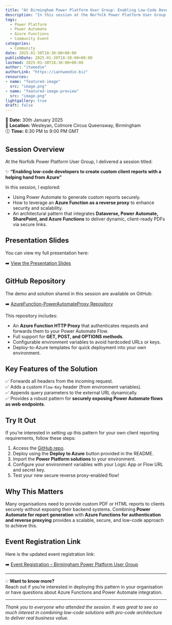 ```yaml
---
title: "At Birmingham Power Platform User Group: Enabling Low-Code Developers to Create Custom Client Reports with a Helping Hand from Azure – Norfolk Power Platform User Group"
description: "In this session at the Norfolk Power Platform User Group, I shared how low-code developers can create secure, custom client reports using Power Automate and Azure. Learn about reverse proxy functions, integrating Azure Functions with Power Automate, and deploying the solution in your own environment."
tags:
  - Power Platform
  - Power Automate
  - Azure Functions
  - Community Event
categories:
  - Community
date: 2025-01-30T18:30:00+00:00
publishDate: 2025-01-30T18:30:00+00:00
lastmod: 2025-01-30T18:30:00+00:00
author: "itweedie"
authorLink: "https://iantweedie.biz"
resources:
- name: "featured-image"
  src: "image.png"
- name: "featured-image-preview"
  src: "image.png"
lightgallery: true
draft: false
---
```


📅 **Date:** 30th January 2025  
📍 **Location:** Wesleyan, Colmore Circus Queensway, Birmingham  
🕕 **Time:** 6:30 PM to 9:00 PM GMT

## Session Overview

At the Norfolk Power Platform User Group, I delivered a session titled:

✨ **“Enabling low-code developers to create custom client reports with a helping hand from Azure”**

In this session, I explored:

- Using Power Automate to generate custom reports securely.  
- How to leverage an **Azure Function as a reverse proxy** to enhance security and scalability.  
- An architectural pattern that integrates **Dataverse, Power Automate, SharePoint, and Azure Functions** to deliver dynamic, client-ready PDFs via secure links.

## Presentation Slides

You can view my full presentation here:

➡️ [View the Presentation Slides](https://itweedie.github.io/flowproxy/250130-bhamug/)

## GitHub Repository

The demo and solution shared in this session are available on GitHub:

➡️ [AzureFunction-PowerAutomateProxy Repository](https://github.com/itweedie/AzureFunction-PowerAutomateProxy)

This repository includes:

- An **Azure Function HTTP Proxy** that authenticates requests and forwards them to your Power Automate Flow.
- Full support for **GET, POST, and OPTIONS methods**.
- Configurable environment variables to avoid hardcoded URLs or keys.
- Deploy-to-Azure templates for quick deployment into your own environment.

## Key Features of the Solution

✅ Forwards all headers from the incoming request.  
✅ Adds a custom `Flow-Key` header (from environment variables).  
✅ Appends query parameters to the external URL dynamically.  
✅ Provides a robust pattern for **securely exposing Power Automate flows as web endpoints**.

## Try It Out

If you’re interested in setting up this pattern for your own client reporting requirements, follow these steps:

1. Access the [GitHub repo](https://github.com/itweedie/AzureFunction-PowerAutomateProxy).  
2. Deploy using the **Deploy to Azure** button provided in the README.  
3. Import the **Power Platform solutions** to your environment.  
4. Configure your environment variables with your Logic App or Flow URL and secret key.  
5. Test your new secure reverse proxy-enabled flow!

## Why This Matters

Many organisations need to provide custom PDF or HTML reports to clients securely without exposing their backend systems. Combining **Power Automate for report generation** with **Azure Functions for authentication and reverse proxying** provides a scalable, secure, and low-code approach to achieve this.

## Event Registration Link

Here is the updated event registration link:

➡️ [Event Registration – Birmingham Power Platform User Group](https://www.meetup.com/d365ppug/events/303367241/?utm_medium=referral&utm_campaign=share-btn_savedevents_share_modal&utm_source=link&utm_version=v2)

---

💡 **Want to know more?**  
Reach out if you’re interested in deploying this pattern in your organisation or have questions about Azure Functions and Power Automate integration.

---

*Thank you to everyone who attended the session. It was great to see so much interest in combining low-code solutions with pro-code architecture to deliver real business value.*
